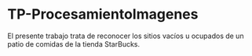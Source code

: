 # TP-ProcesamientoImagenes
El presente trabajo trata de reconocer los sitios vacíos u ocupados de un patio de comidas de la tienda StarBucks.
